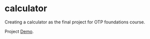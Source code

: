 # calculator
Creating a calculator as the final project for OTP foundations course. 

Project <a href="https://kiwasthal.github.io/calculator/">Demo</a>.
